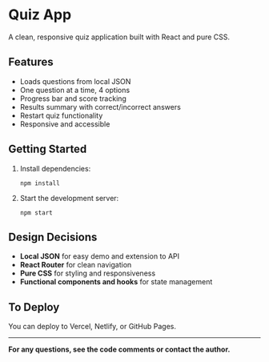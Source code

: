 # Quiz App

A clean, responsive quiz application built with React and pure CSS.

## Features

- Loads questions from local JSON
- One question at a time, 4 options
- Progress bar and score tracking
- Results summary with correct/incorrect answers
- Restart quiz functionality
- Responsive and accessible

## Getting Started

1. Install dependencies:
   ```
   npm install
   ```
2. Start the development server:
   ```
   npm start
   ```

## Design Decisions

- **Local JSON** for easy demo and extension to API
- **React Router** for clean navigation
- **Pure CSS** for styling and responsiveness
- **Functional components and hooks** for state management

## To Deploy

You can deploy to Vercel, Netlify, or GitHub Pages.

---

**For any questions, see the code comments or contact the author.**

